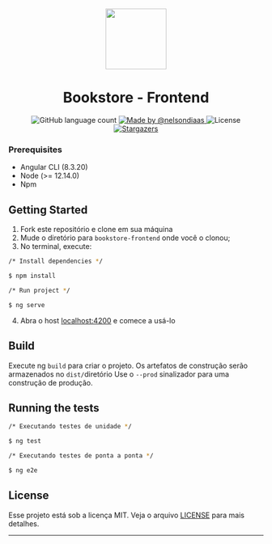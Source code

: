 <h1 align="center">
  <img src="https://user-images.githubusercontent.com/40550247/72228004-81071600-3581-11ea-9972-1cbe906001ed.png" width="120px" />
</h1>

<h1 align="center">
  Bookstore - Frontend
</h1>

<p align="center">
  <img alt="GitHub language count" src="https://img.shields.io/github/languages/count/nelsondiaas/controle_de_faltas?color=%2304D361">

  <a href="https://github.com/nelsondiaas">
    <img alt="Made by @nelsondiaas" src="https://img.shields.io/badge/made%20by-%40nelsondiaas-%2304D361">
  </a>

  <img alt="License" src="https://img.shields.io/badge/license-MIT-%2304D361">

  <a href="https://github.com/nelsondiaas/controle_de_faltas/stargazers">
    <img alt="Stargazers" src="https://img.shields.io/github/stars/nelsondiaas/controle_de_faltas?style=social">
  </a>
</p>


### Prerequisites
* Angular CLI (8.3.20)
* Node (>= 12.14.0)
* Npm

## Getting Started
1. Fork este repositório e clone em sua máquina
2. Mude o diretório para `bookstore-frontend` onde você o clonou;
3. No terminal, execute:

```bash
/* Install dependencies */

$ npm install

/* Run project */

$ ng serve
```
4. Abra o host [localhost:4200](http://localhost:4200) e comece a usá-lo

## Build

Execute ng ``build`` para criar o projeto. Os artefatos de construção serão armazenados no ``dist/``diretório Use o ``--prod`` sinalizador para uma construção de produção.


## Running the tests

```bash
/* Executando testes de unidade */

$ ng test

/* Executando testes de ponta a ponta */

$ ng e2e
```
## License

Esse projeto está sob a licença MIT. Veja o arquivo [LICENSE](LICENSE.md) para mais detalhes.

---
